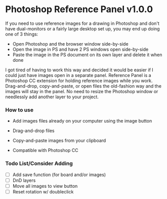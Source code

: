 # Photoshop Reference Panel v1.0.0 #

If you need to use reference images for a drawing in Photoshop and don't have dual-monitors or a fairly large desktop set up, you may end up doing one of 3 things:
- Open Photoshop and the browser window side-by-side
- Open the image in PS and have 2 PS windows open side-by-side
- Paste the image in the PS document on its own layer and delete it when done

I got tired of having to work this way and decided it would be easier if I could just have images open in a separate panel. Reference Panel is a Photoshop CC extension for holding reference images while you work. Drag-and-drop, copy-and-paste, or open files the old-fashion way and the images will stay in the panel. No need to resize the Photoshop window or needlessly add another layer to your project.

### How to use ###

- Add images files already on your computer using the image button
- Drag-and-drop files
- Copy-and-paste images from your clipboard

- Compatible with Photoshop CC

### Todo List/Consider Adding ###

- [ ] Add save function (for board and/or images)
 - [ ] DnD layers
- [ ] Move all images to view button
- [ ] Reset rotation w/ doubleclick

